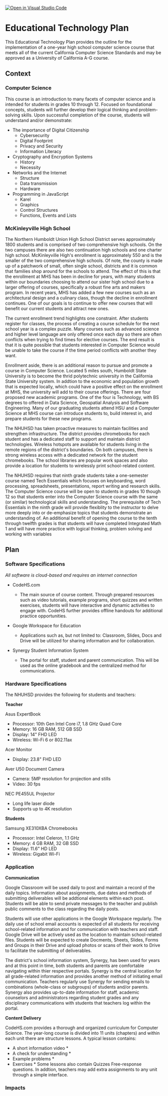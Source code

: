 [![Open in Visual Studio Code](https://classroom.github.com/assets/open-in-vscode-f059dc9a6f8d3a56e377f745f24479a46679e63a5d9fe6f495e02850cd0d8118.svg)](https://classroom.github.com/online_ide?assignment_repo_id=5674319&assignment_repo_type=AssignmentRepo)
# Educational Technology Plan

This Educational Technology Plan provides the outline for the implementation of a one-year high school computer science course that meets all of the current California Computer Science Standards and may be approved as a University of California A-G course.

## Context

### Computer Science

This course is an introduction to many facets of computer science and is intended for students in grades 10 through 12.  Focused on foundational concepts, students will further develop their logical thinking and problem-solving skills.  Upon successful completion of the course, students will understand and/or demonstrate:
  * The importance of Digital Citizenship
    * Cybersecurity
    * Digital Footprint
    * Privacy and Security
    * Information Literacy
  * Cryptography and Encryption Systems
    * History
    * Necessity
  * Networks and the Internet
    * Structure
    * Data transmission
    * Hardware
  * Programming in JavaScript
    * Karel
    * Graphics
    * Control Structures
    * Functions, Events and Lists

### McKinleyville High School

The Northern Humboldt Union High School District serves approximately 1800 students and is comprised of two comprehensive high schools.  On the two campuses there are also two continuation high schools and one charter high school.  McKinleyville High's enrollment is approximately 550 and is the smaller of the two comprehensive high schools.  Of note, the county is made up of a patchwork of small, often single school, districts and it is common that families shop around for the schools to attend.  The effect of this is that the enrollment at MHS has been in decline for years, with many students within our boundaries choosing to attend our sister high school due to a larger offering of courses, specifically a robust fine arts and makers program.  In recent years, MHS has added a few new courses such as an architectural design and a culinary class, though the decline in enrollment continues.  One of our goals is to continue to offer new courses that will benefit our current students and attract new ones.

The current enrollment trend highlights one constraint.  After students register for classes, the process of creating a course schedule for the next school year is a complex puzzle.  Many courses such as advanced science and higher level language are only offered once each day so there are often conflicts when trying to find times for elective courses.  The end result is that it is quite possible that students interested in Computer Science would be unable to take the course if the time period conflicts with another they want.

Enrollment aside, there is an additional reason to pursue and promote a course in Computer Science.  Located 5 miles south, Humboldt State University is to become the thrid polytechnic university in the California State University system.  In addtion to the economic and population growth that is expected locally, which could have a positive effect on the enrollment at MHS, the university will add to their course offerings.  There are four proposed new academic programs.  One of the four is Technology, with BS degrees to offered in Data Science, Geospatial Analysis and Software Engineering.  Many of our graduating students attend HSU and a Computer Science at MHS course can introduce students to, build interest in, and prepare students for these new programs.

The NHUHSD has taken proactive measures to maintain facilities and strengthen infrastructure.  The district provides chromebooks for each student and has a dedicated staff to support and maintain district technologies.  Wireless hotspots are available for students living in the remote regions of the district's boundaries.  On both campuses, there is strong wireless access with a dedicated network for the student chromebooks.  The school libraries are popular work spaces and also provide a location for students to wirelessly print school-related content.

The NHUHSD requires that ninth grade students take a one-semester course named Tech Essentials which focuses on keyboarding, word processing, spreadsheets, presentations, report writing and research skills.  The Computer Science course will be open to students in grades 10 though 12 so that students enter into the Computer Science course with the same (or similar) technological skills and understanding.  The prerequisite of Tech Essentials in the ninth grade will provide flexiblity to the instructor to delve more deeply into or de-emphasize topics that students demonstrate an understanding of.  An additional benefit of opening the course to the tenth through twelfth grades is that students will have completed Integrated Math 1 and will have more practice with logical thinking, problem solving and working with variables

## Plan

### Software Specifications
*All software is cloud-based and requires an internet connection*

  * CodeHS.com
    * The main source of course content.  Through prepared resources such as video tutorials, example programs, short quizzes and written exercises, students will have interactive and dynamic activities to engage with.  CodeHS further provides offline handouts for additional practice opportunities.

  * Google Workspace for Education
    * Applications such as, but not limited to: Classroom, Slides, Docs and Drive will be utilized for sharing information and for collaboration.

  * Synergy Student Information System
    * The portal for staff, student and parent communication.  This will be used as the online gradebook and the centralized method for communications.


### Hardware Specifications

The NHUHSD provides the following for students and teachers:

**Teacher**

Asus ExpertBook
 * Processor: 10th Gen Intel Core i7, 1.8 GHz Quad Core
 * Memory: 16 GB RAM, 512 GB SSD
 * Display: 14" FHD LED
 * Wireless: Wi-Fi 6 or 802.11ax

Acer Monitor
 * Display: 23.8" FHD LED

Aver U50 Document Camera
 * Camera: 5MP resolution for projection and stills
 * Video: 30 fps

NEC PE455UL Projector
 * Long life laser diode
 * Supports up to 4K resolution


**Students**

Samsung XE310XBA Chromebooks
 * Processor: Intel Celeron, 1.1 GHz
 * Memory: 4 GB RAM, 32 GB SSD
 * Display: 11.6" HD LED
 * Wireless: Gigabit Wi-Fi

### Application

**Communication**

Google Classroom will be used daily to post and maintain a record of the daily topics.  Information about assignments, due dates and methods of submitting deliverables will be addtional elements within each post.  Students will be able to send private messages to the teacher and publish public comments to the class regarding the daily posts.

Students will use other applications in the Google Workspace regularly.  The daily use of school email accounts is expected of all students for receiving school-related information and for communication with teachers and staff.  Google Drive will be actively used as the location to maintain school-related files.  Students will be expected to create Docments, Sheets, Slides, Forms and Groups in their Drive and upload photos or scans of their work to Drive to facilitate the submitting of deliverables.

The district's school information system, Synergy, has been used for years and at this point in time, both students and parents are comfortable navigating within thier respective portals.  Synergy is the central location for all grade-related information and provides another method of initiating email communication.  Teachers regularly use Synergy for sending emails to combinations (whole-class or subgroups) of students and/or parents.  Synergy also provides up-to-date information for staff, academic counselors and administrators regarding student grades and any disciplinary communications with students that teachers log within the portal.

**Content Delivery**

CodeHS.com provides a thorough and organized curriculum for Computer Science.  The year-long course is divided into 11 units (chapters) and within each unit there are structure lessons.  A typical lesson contains:
 * A short information video
   *
 * A check for understanding
   *
 * Example problems
   *
 * Exercises
   *
Some lessons also contain Quizzes Free-response questions.  In addtion, teachers may add extra assignments to any unit through a simple interface.


### Impacts


